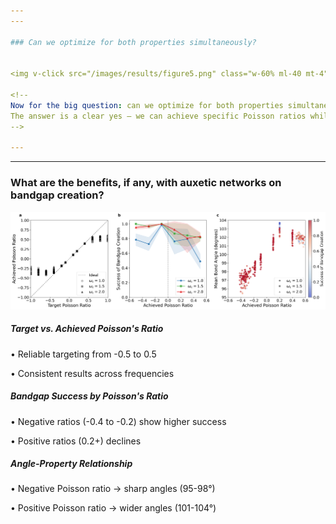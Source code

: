 ```yaml
---
---

### Can we optimize for both properties simultaneously?


<img v-click src="/images/results/figure5.png" class="w-60% ml-40 mt-4">

<!--
Now for the big question: can we optimize for both properties simultaneously? This figure shows our results. The x-axis shows target Poisson ratios, and the colors represent bandgap success at different frequencies.
The answer is a clear yes – we can achieve specific Poisson ratios while creating acoustic bandgaps at targeted frequencies. Notice that bandgaps at lower frequencies (ω = 1.0) are consistently harder to establish, regardless of Poisson ratio.
-->

---
```

---

### What are the benefits, if any, with auxetic networks on bandgap creation?

<div class="grid grid-cols-12 gap-4 mt-2">
  <!-- Figure (full width) -->
  <div class="col-span-12">
    <img src="/images/results/figure6.png" class="w-full" alt="Figure 5 with three panels showing auxetic benefits" />
  </div>
  
  <!-- Panel descriptions -->
  <div class="col-span-4">
    <div class="bg-blue-50 border-l-4 border-blue-500 p-3 rounded mt--3">
      <h5 class="font-bold">Target vs. Achieved Poisson's Ratio</h5>
      <p class="text-sm mt-1">• Reliable targeting from -0.5 to 0.5</p>
      <p class="text-sm mt-1">• Consistent results across frequencies</p>
    </div>
  </div>
  
  <div class="col-span-4">
    <div class="bg-red-50 border-l-4 border-red-500 p-3 rounded mt--3">
      <h5 class="font-bold">Bandgap Success by Poisson's Ratio</h5>
      <p class="text-sm mt-1">• Negative ratios (-0.4 to -0.2) show higher success</p>
      <p class="text-sm mt-1">• Positive ratios (0.2+) declines</p>
    </div>
  </div>
  
  <div class="col-span-4">
    <div class="bg-green-50 border-l-4 border-green-500 p-3 rounded mt--3">
      <h5 class="font-bold">Angle-Property Relationship</h5>
      <p class="text-sm mt-1">• Negative Poisson ratio → sharp angles (95-98°)</p>
      <p class="text-sm mt-1">• Positive Poisson ratio → wider angles (101-104°)</p>
    </div>
  </div>
</div>



<!--
Looking at these three panels, we see a surprising trend: auxetic networks actually offer advantages for bandgap creation.
Panel A confirms we can reliably target Poisson ratios from -0.5 to 0.5 across different frequencies.

The key finding is in Panel B. Notice how networks with negative Poisson ratios between -0.4 and -0.2 show higher bandgap success rates, especially at frequencies 1.5 and 2.0. For positive ratios above 0.2, we see a decline in performance.

Panel C explains why: auxetic networks feature sharper bond angles (95-98°), while positive Poisson networks have wider angles (101-104°). These sharp configurations create more effective acoustic resonators.

The big takeaway is counterintuitive – the same structural features that create auxetic mechanical behavior also enhance acoustic performance, particularly at lower frequencies where bandgaps are typically harder to achieve. This challenges the conventional assumption that we'd need to trade mechanical properties for acoustic ones.
-->


